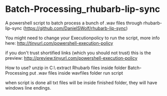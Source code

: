 # Batch-Processing_rhubarb-lip-sync
A powershell script to batch process a bunch of .wav files through rhubarb-lip-sync (https://github.com/DanielSWolf/rhubarb-lip-sync)

You might need to change your Executionpolicy to run the script, more info here: http://tinyurl.com/powershell-execution-policy

if you don't trust shortified links (which you should not trust) this is the preview: http://preview.tinyurl.com/powershell-execution-policy


How to use?
unzip in C:\ 
extract Rhubarb files inside folder Batch-Processing
put .wav files inside wavfiles folder
run script

when script is done all txt files will be inside finished folder, they will have windows line endings.
